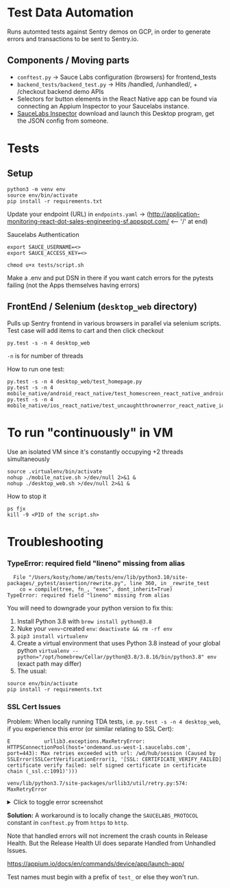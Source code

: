# Test Data Automation
Runs automted tests against Sentry demos on GCP, in order to generate errors and transactions to be sent to Sentry.io.

## Components / Moving parts
- `conftest.py` -> Sauce Labs configuration (browsers) for frontend_tests
- `backend_tests/backend_test.py` -> Hits /handled, /unhandled/, + /checkout backend demo APIs
- Selectors for button elements in the React Native app can be found via connecting an Appium Inspector to your Saucelabs instance.
- [SauceLabs Inspector](https://github.com/appium/appium-inspector) download and launch this Desktop program, get the JSON config from someone.

# Tests

## Setup
```
python3 -m venv env
source env/bin/activate
pip install -r requirements.txt
```

Update your endpoint (URL) in `endpoints.yaml` -> (http://application-monitoring-react-dot-sales-engineering-sf.appspot.com/ <-- '/' at end)

Saucelabs Authentication
```
export SAUCE_USERNAME=<>
export SAUCE_ACCESS_KEY=<>
```

```
chmod u+x tests/script.sh
```

Make a .env and put DSN in there if you want catch errors for the pytests failing (not the Apps themselves having errors)

## FrontEnd / Selenium (`desktop_web` directory)
Pulls up Sentry frontend in various browsers in parallel via selenium scripts.
Test case will add items to cart and then click checkout

```
py.test -s -n 4 desktop_web
```

`-n` is for number of threads

How to run one test:
```
py.test -s -n 4 desktop_web/test_homepage.py
py.test -s -n 4 mobile_native/android_react_native/test_homescreen_react_native_android.py
py.test -s -n 4 mobile_native/ios_react_native/test_uncaughtthrownerror_react_native_ios.py
```

# To run "continuously" in VM
Use an isolated VM since it's constantly occupying +2 threads simultaneously
```
source .virtualenv/bin/activate
nohup ./mobile_native.sh >/dev/null 2>&1 &
nohup ./desktop_web.sh >/dev/null 2>&1 &
```

How to stop it
```
ps fjx
kill -9 <PID of the script.sh>
```
# Troubleshooting

### TypeError: required field "lineno" missing from alias
```
  File "/Users/kosty/home/am/tests/env/lib/python3.10/site-packages/_pytest/assertion/rewrite.py", line 360, in _rewrite_test
    co = compile(tree, fn_, "exec", dont_inherit=True)
TypeError: required field "lineno" missing from alias
```
You will need to downgrade your python version to fix this:
1. Install Python 3.8 with `brew install python@3.8`
2. Nuke your `venv`-created `env`: `deactivate && rm -rf env`
3. `pip3 install virtualenv`
4. Create a virtual environment that uses Python 3.8 instead of your global python `virtualenv --python="/opt/homebrew/Cellar/python@3.8/3.8.16/bin/python3.8" env` (exact path may differ)
5. The usual:
```
source env/bin/activate
pip install -r requirements.txt
```

### SSL Cert Issues

Problem: When locally running TDA tests, i.e. `py.test -s -n 4 desktop_web`, if you experience this error (or similar relating to SSL Cert):

```
E           urllib3.exceptions.MaxRetryError: HTTPSConnectionPool(host='ondemand.us-west-1.saucelabs.com', port=443): Max retries exceeded with url: /wd/hub/session (Caused by SSLError(SSLCertVerificationError(1, '[SSL: CERTIFICATE_VERIFY_FAILED] certificate verify failed: self signed certificate in certificate chain (_ssl.c:1091)')))

venv/lib/python3.7/site-packages/urllib3/util/retry.py:574: MaxRetryError
```

<details>
<summary>Click to toggle error screenshot</summary>

![Screen Shot 2021-11-29 at 2 57 11 PM](https://user-images.githubusercontent.com/12092849/145083651-5479f05c-107f-4d46-a981-1c728679172f.png)

</details>

**Solution:** A workaround is to locally change the `SAUCELABS_PROTOCOL` constant in `conftest.py` from `https` to `http`.

Note that handled errors will not increment the crash counts in Release Health. But the Release Health UI does separate Handled from Unhandled Issues.

https://appium.io/docs/en/commands/device/app/launch-app/

Test names must begin with a prefix of `test_` or else they won't run.
